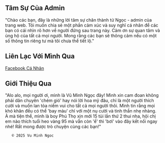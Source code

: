 ## Tâm Sự Của Admin

 "Chào các bạn, đây là những lời tâm sự chân thành từ Ngọc - admin của trang web. Tôi muốn chia sẻ một phần cảm xúc và suy nghĩ cá nhân để các bạn có cái nhìn rõ hơn về người đứng sau trang này. Cảm ơn sự quan tâm và ủng hộ của tất cả mọi người. Mong rằng các bạn sẽ thông cảm nếu có một số thông tin riêng tư mà tôi chưa thể tiết lộ."

## Liên Lạc Với Mình Qua

 [Facebook Cá Nhân](https://www.facebook.com/share/1AiGXfGsXQ/?mibextid=wwXIfr)

## Giới Thiệu Qua 

"Alo alo, mọi người ơi, mình là Vũ Minh Ngọc đây! Mình xin cam đoan không phải dân chuyên 'chém gió' hay nói lời hoa mỹ đâu, chỉ là một người thích cười và muốn lan tỏa niềm vui cho tất cả mọi người thôi. Mình tin rằng mọi khó khăn đều có thể 'bay màu' chỉ với một nụ cười và tinh thần nhẹ nhàng. À mà tiện thể, mình là boy Phú Thọ xịn mới 15 tủi lần thứ 2 thui nha, hội chị em nào thích tuổi heo vàng 95 mà vẫn còn 'ế' thì 'bơi' vào đây kết nối ngay nhé! Rất mong được trò chuyện cùng các bạn!"



       ©️ 2025 Vu Minh Ngoc
